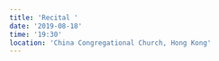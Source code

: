 ```yaml
---
title: 'Recital '
date: '2019-08-18'
time: '19:30'
location: 'China Congregational Church, Hong Kong'
---
```

